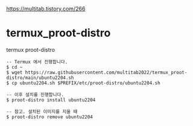 https://multitab.tistory.com/266

# termux_proot-distro
termux proot-distro

```
-- Termux 에서 진행합니다.
$ cd ~
$ wget https://raw.githubusercontent.com/multitab2022/termux_proot-distro/main/ubuntu2204.sh
$ cp ubuntu2204.sh $PREFIX/etc/proot-distro/ubuntu2204.sh

-- 이후 설치를 진행합니다.
$ proot-distro install ubuntu2204

-- 참고. 설치된 이미지를 지울 때
$ proot-distro remove ubuntu2204
```
